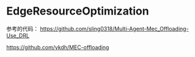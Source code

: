 # EdgeResourceOptimization

参考的代码：
https://github.com/sling0318/Multi-Agent-Mec_Offloading-Use_DRL

https://github.com/ykdh/MEC-offloading
